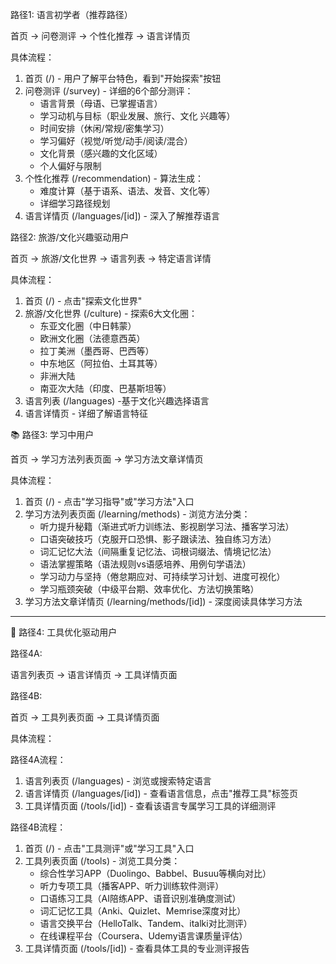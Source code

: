 路径1: 语言初学者（推荐路径）

  首页 → 问卷测评 → 个性化推荐 → 语言详情页

  具体流程：

1. 首页 (/) -
   用户了解平台特色，看到"开始探索"按钮
2. 问卷测评 (/survey) -
   详细的6个部分测评：
   - 语言背景（母语、已掌握语言）
   - 学习动机与目标（职业发展、旅行、文化
     兴趣等）
   - 时间安排（休闲/常规/密集学习）
   - 学习偏好（视觉/听觉/动手/阅读/混合）
   - 文化背景（感兴趣的文化区域）
   - 个人偏好与限制
3. 个性化推荐 (/recommendation) -
   算法生成：
   - 难度计算（基于语系、语法、发音、文化等）
   - 详细学习路径规划
4. 语言详情页 (/languages/[id]) -
   深入了解推荐语言

  路径2: 旅游/文化兴趣驱动用户

  首页 → 旅游/文化世界  → 语言列表
   → 特定语言详情

  具体流程：

1. 首页 (/) - 点击"探索文化世界"
2. 旅游/文化世界 (/culture) - 探索6大文化圈：
   - 东亚文化圈（中日韩蒙）
   - 欧洲文化圈（法德意西英）
   - 拉丁美洲（墨西哥、巴西等）
   - 中东地区（阿拉伯、土耳其等）
   - 非洲大陆
   - 南亚次大陆（印度、巴基斯坦等）
3. 语言列表 (/languages) -基于文化兴趣选择语言
4. 语言详情页 - 详细了解语言特征

 📚 路径3: 学习中用户

  首页 → 学习方法列表页面 → 学习方法文章详情页

  具体流程：

1. 首页 (/) - 点击"学习指导"或"学习方法"入口
2. 学习方法列表页面 (/learning/methods) - 浏览方法分类：
   - 听力提升秘籍（渐进式听力训练法、影视剧学习法、播客学习法）
   - 口语突破技巧（克服开口恐惧、影子跟读法、独自练习方法）
   - 词汇记忆大法（间隔重复记忆法、词根词缀法、情境记忆法）
   - 语法掌握策略（语法规则vs语感培养、用例句学语法）
   - 学习动力与坚持（倦怠期应对、可持续学习计划、进度可视化）
   - 学习瓶颈突破（中级平台期、效率优化、方法切换策略）
3. 学习方法文章详情页 (/learning/methods/[id]) -
   深度阅读具体学习方法

---

  🔧 路径4: 工具优化驱动用户

  路径4A:

  语言列表页 → 语言详情页 → 工具详情页面

  路径4B:

  首页 → 工具列表页面 → 工具详情页面

  具体流程：

  路径4A流程：

1. 语言列表页 (/languages) - 浏览或搜索特定语言
2. 语言详情页 (/languages/[id]) -
   查看语言信息，点击"推荐工具"标签页
3. 工具详情页面 (/tools/[id]) - 查看该语言专属学习工具的详细测评

  路径4B流程：

1. 首页 (/) - 点击"工具测评"或"学习工具"入口
2. 工具列表页面 (/tools) - 浏览工具分类：
   - 综合性学习APP（Duolingo、Babbel、Busuu等横向对比）
   - 听力专项工具（播客APP、听力训练软件测评）
   - 口语练习工具（AI陪练APP、语音识别准确度测试）
   - 词汇记忆工具（Anki、Quizlet、Memrise深度对比）
   - 语言交换平台（HelloTalk、Tandem、italki对比测评）
   - 在线课程平台（Coursera、Udemy语言课质量评估）
3. 工具详情页面 (/tools/[id]) - 查看具体工具的专业测评报告

